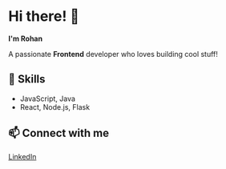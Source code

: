 # Hi there! 👋 

**I'm Rohan**

A passionate **Frontend** developer who loves building cool stuff!

## 🚀 Skills
- JavaScript, Java
- React, Node.js, Flask

## 📫 Connect with me
[LinkedIn](https://www.linkedin.com/in/rohan-pramanik/)

